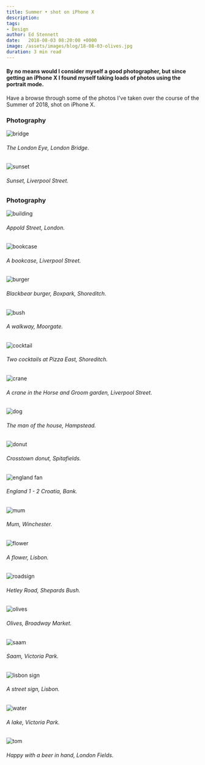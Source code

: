 ```yaml
---
title: Summer • shot on iPhone X
description: 
tags:
- Design
author: Ed Stennett
date:   2018-08-03 08:20:00 +0000
image: /assets/images/blog/18-08-03-olives.jpg
duration: 3 min read
---
```


#### By no means would I consider myself a good photographer, but since getting an iPhone X I found myself taking loads of photos using the portrait mode.

Have a browse through some of the photos I've taken over the course of the Summer of 2018, shot on iPhone X.

<section>
    <h3>Photography</h3>
    <div class="full-width portfolio-banner">
        <img data-src="{{ site.baseurl}}/assets/images/blog/18-08-03-bridge.jpg" class=" lazy no-padding portfolio-banner-image" alt="bridge"/>
    </div>
    <h6>The London Eye, London Bridge.</h6>
</section>

<div class="container">
    <div class="row">
        <div class="col-12">
            <div class="post-img-alt-container">
        	    <img data-src="{{ site.baseurl }}/assets/images/blog/18-08-03-sunset.jpg" class="lazy post-img-alt" alt="sunset">
                <h6>Sunset, Liverpool Street.</h6>
            </div>
        </div>
    </div>
</div>

<section>
    <h3>Photography</h3>
    <div class="full-width portfolio-banner">
        <img data-src="{{ site.baseurl}}/assets/images/blog/18-08-03-building.jpg" class="lazy no-padding portfolio-banner-image" alt="building"/>
    </div>
    <h6>Appold Street, London.</h6>
</section>

<div class="container">
    <div class="row">
        <div class="col-12">
            <div class="post-img-alt-container">
        	    <img data-src="{{ site.baseurl }}/assets/images/blog/18-08-03-bookcase.jpg" class="lazy post-img-alt" alt="bookcase">
                <h6>A bookcase, Liverpool Street.</h6>
            </div>
        </div>
    </div>
</div>

<section>
    <div class="full-width portfolio-banner">
        <img data-src="{{ site.baseurl}}/assets/images/blog/18-08-03-burger.jpg" class="lazy no-padding portfolio-banner-image" alt="burger"/>
    </div>
    <h6>Blackbear burger, Boxpark, Shoreditch.</h6>
</section>

<div class="container">
    <div class="row">
        <div class="col-12">
            <div class="post-img-alt-container">
        	    <img data-src="{{ site.baseurl }}/assets/images/blog/18-08-03-bush.jpg" class="lazy post-img-alt" alt="bush">
                <h6>A walkway, Moorgate.</h6>
            </div>
        </div>
    </div>
</div>

<section>
    <div class="full-width portfolio-banner">
        <img data-src="{{ site.baseurl}}/assets/images/blog/18-08-03-cocktail.jpg" class="lazy no-padding portfolio-banner-image" alt="cocktail"/>
    </div>
    <h6>Two cocktails at Pizza East, Shoreditch.</h6>
</section>

<div class="container">
    <div class="row">
        <div class="col-12">
            <div class="post-img-alt-container">
        	    <img data-src="{{ site.baseurl }}/assets/images/blog/18-08-03-crane.jpg" class="lazy post-img-alt" alt="crane">
                <h6>A crane in the Horse and Groom garden, Liverpool Street.</h6>
            </div>
        </div>
    </div>
</div>

<section>
    <div class="full-width portfolio-banner">
        <img data-src="{{ site.baseurl}}/assets/images/blog/18-08-03-dog.jpg" class="lazy no-padding portfolio-banner-image" alt="dog"/>
    </div>
    <h6>The man of the house, Hampstead.</h6>
</section>

<div class="container">
    <div class="row">
        <div class="col-12">
            <div class="post-img-alt-container">
        	    <img data-src="{{ site.baseurl }}/assets/images/blog/18-08-03-donut.jpg" class="lazy post-img-alt" alt="donut">
                <h6>Crosstown donut, Spitafields.</h6>
            </div>
        </div>
    </div>
</div>

<section>
    <div class="full-width portfolio-banner">
        <img data-src="{{ site.baseurl}}/assets/images/blog/18-08-03-england-fan.jpg" class="lazy no-padding portfolio-banner-image" alt="england fan"/>
    </div>
    <h6>England 1 - 2 Croatia, Bank.</h6>
</section>

<div class="container">
    <div class="row">
        <div class="col-12">
            <div class="post-img-alt-container">
        	    <img data-src="{{ site.baseurl }}/assets/images/blog/18-08-03-mum.jpg" class="lazy post-img-alt" alt="mum">
                <h6>Mum, Winchester.</h6>
            </div>
        </div>
    </div>
</div>

<section>
    <div class="full-width portfolio-banner">
        <img data-src="{{ site.baseurl}}/assets/images/blog/18-08-03-flower.jpg" class="lazy no-padding portfolio-banner-image" alt="flower"/>
    </div>
    <h6>A flower, Lisbon.</h6>
</section>

<div class="container">
    <div class="row">
        <div class="col-12">
            <div class="post-img-alt-container">
        	    <img data-src="{{ site.baseurl }}/assets/images/blog/18-08-03-roadsign.jpg" class="lazy post-img-alt" alt="roadsign">
                <h6>Hetley Road, Shepards Bush.</h6>
            </div>
        </div>
    </div>
</div>

<section>
    <div class="full-width portfolio-banner">
        <img data-src="{{ site.baseurl}}/assets/images/blog/18-08-03-olives.jpg" class="lazy no-padding portfolio-banner-image" alt="olives"/>
    </div>
    <h6>Olives, Broadway Market.</h6>
</section>

<div class="container">
    <div class="row">
        <div class="col-12">
            <div class="post-img-alt-container">
        	    <img data-src="{{ site.baseurl }}/assets/images/blog/18-08-03-saam.jpg" class="lazy post-img-alt" alt="saam">
                <h6>Saam, Victoria Park.</h6>
            </div>
        </div>
    </div>
</div>

<section>
    <div class="full-width portfolio-banner">
        <img data-src="{{ site.baseurl}}/assets/images/blog/18-08-03-lisbon.jpg" class="lazy no-padding portfolio-banner-image" alt="lisbon sign"/>
    </div>
    <h6>A street sign, Lisbon.</h6>
</section>

<div class="container">
    <div class="row">
        <div class="col-12">
            <div class="post-img-alt-container">
        	    <img data-src="{{ site.baseurl }}/assets/images/blog/18-08-03-water.jpg" class="lazy post-img-alt" alt="water">
                <h6>A lake, Victoria Park.</h6>
            </div>
        </div>
    </div>
</div>

<section>
    <div class="full-width portfolio-banner">
        <img data-src="{{ site.baseurl}}/assets/images/blog/18-08-03-tom.jpg" class="lazy no-padding portfolio-banner-image" alt="tom"/>
    </div>
    <h6>Happy with a beer in hand, London Fields.</h6>
</section>





